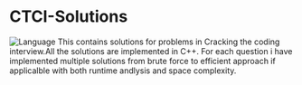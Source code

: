 # CTCI-Solutions
![Language](https://img.shields.io/badge/Language-C%2B%2B-brightgreen)
 This contains solutions for problems in Cracking the coding interview.All the solutions are implemented in C++.
 For each question i have implemented multiple solutions from brute force to efficient approach if applicalble with both runtime andlysis
 and space complexity.
